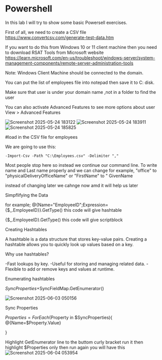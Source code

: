 # Powershell

In this lab I will try to show some basic Powersell exercises.

First of all, we need to create a CSV file https://www.convertcsv.com/generate-test-data.htm

If you want to do this from Windows 10 or 11 client machine then you need to  download RSAT Tools from Microsoft website  https://learn.microsoft.com/en-us/troubleshoot/windows-server/system-management-components/remote-server-administration-tools

Note: Windows Client Machine should be connected to the domain.

You can put the list of employees file into notepad then save it to C: disk. 

Make sure that user is under your domain name ,not in a folder to find the user

You can also activate Advanced Features to see more options about user View > Advanced Features

![Screenshot 2025-05-24 183122](https://github.com/user-attachments/assets/65b17eeb-6874-42e9-ae87-f3194989e549)
![Screenshot 2025-05-24 183911](https://github.com/user-attachments/assets/0054fca1-50ad-420f-92f6-6b6076e36c62)
![Screenshot 2025-05-24 185825](https://github.com/user-attachments/assets/a6cdc1c5-34ce-42f0-94dc-7c1b08f97de7)

#load in the CSV file for employees

We are going to use this: 
   
    -Import-Csv -Path "C:\Employees.csv" -Delimiter "," 

Most people stop here so instead we continue our command line. To write name and Last name properly and we can change for example, "office" to "physicalDeliveryOfficeName" or "FirstName" to " GivenName 

instead of changing later we cahnge now amd it will help us later

Simpflifying the Data

for example; @{Name="EmployeeID";Expression={$_.EmployeeID}}.GetType()  this code will give hashtable

{$_.EmployeeID}.GetType()  this code will give scriptblock

Creating Hashtables

 A hashtable is a data structure that stores key-value pairs. Creating a hashtable allows you to quickly look up values based on a key.
 
Why use hashtables?

  -Fast lookups by key.
  -Useful for storing and managing related data.
  -Flexible to add or remove keys and values at runtime.


 Enumerating hashtables

 $SyncProperties+$SyncFieldMap.GetEnumerator()

 ![Screenshot 2025-06-03 050156](https://github.com/user-attachments/assets/3c76e54b-a1ff-4820-96a3-6a4a1e1ebaab)

 Sync Properties


 $Properties=ForEach($Property in $SyncProperties){
      @{Name=$Property.Value}

}      

Highlight GetEnumerator line to the buttom curly bracket run it then highlight $Properties only then run again you will have this 
![Screenshot 2025-06-04 053954](https://github.com/user-attachments/assets/a0545c70-b6c6-4bfb-ba40-91cd0928a1cb)

